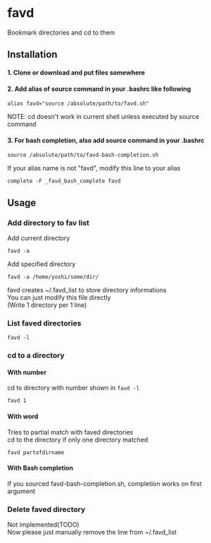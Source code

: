 # favd
Bookmark directories and cd to them

## Installation
#### 1. Clone or download and put files somewhere  
#### 2. Add alias of source command in your .bashrc like following  
```
alias favd="source /absolute/path/to/favd.sh"
```
NOTE: cd doesn't work in current shell unless executed by source command  
  
#### 3. For bash completion, also add source command in your .bashrc
```
source /absolute/path/to/favd-bash-completion.sh
```
If your alias name is not "favd", modify this line to your alias
```
complete -F _favd_bash_complete favd
```

## Usage

### Add directory to fav list
Add current directory
```
favd -a
```
Add specified directory
```
favd -a /home/yoshi/some/dir/
```
favd creates ~/.favd_list to store directory informations  
You can just modify this file directly  
(Write 1 directory per 1 line)

### List faved directories
```
favd -l
```

### cd to a directory
#### With number
cd to directory with number shown in `favd -l`
```
favd 1
```
#### With word
Tries to partial match with faved directories  
cd to the directory if only one directory matched
```
favd partofdirname
```
#### With Bash completion
If you sourced favd-bash-completion.sh, completion works on first argument

### Delete faved directory
Not implemented(TODO)  
Now please just manually remove the line from ~/.favd_list
